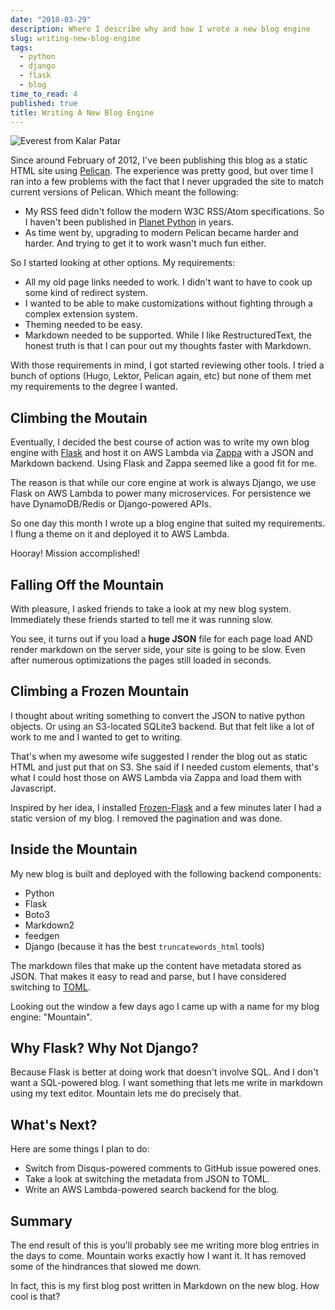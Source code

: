 ```yaml
---
date: "2018-03-29"
description: Where I describe why and how I wrote a new blog engine
slug: writing-new-blog-engine
tags:
  - python
  - django
  - flask
  - blog
time_to_read: 4
published: true
title: Writing A New Blog Engine
---
```


![Everest from Kalar Patar](/images/EverestfromKalarPatarcrop.JPG)

Since around February of 2012, I've been publishing this blog as a static HTML site using [Pelican](https://blog.getpelican.com/). The experience was pretty good, but over time I ran into a few problems with the fact that I never upgraded the site to match current versions of Pelican. Which meant the following:

- My RSS feed didn't follow the modern W3C RSS/Atom specifications. So I haven't been published in [Planet Python](https://https://planetpython.org/) in years.
- As time went by, upgrading to modern Pelican became harder and harder. And trying to get it to work wasn't much fun either.

So I started looking at other options. My requirements:

- All my old page links needed to work. I didn't want to have to cook up some kind of redirect system.
- I wanted to be able to make customizations without fighting through a complex extension system.
- Theming needed to be easy.
- Markdown needed to be supported. While I like RestructuredText, the honest truth is that I can pour out my thoughts faster with Markdown.

With those requirements in mind, I got started reviewing other tools. I tried a bunch of options (Hugo, Lektor, Pelican again, etc) but none of them met my requirements to the degree I wanted.

## Climbing the Moutain

Eventually, I decided the best course of action was to write my own blog engine with [Flask](https://palletsprojects.com/p/flask/) and host it on AWS Lambda via [Zappa](https://github.com/miserlou/zappa) with a JSON and Markdown backend. Using Flask and Zappa seemed like a good fit for me.

The reason is that while our core engine at work is always Django, we use Flask on AWS Lambda to power many microservices. For persistence we have DynamoDB/Redis or Django-powered APIs.

So one day this month I wrote up a blog engine that suited my requirements. I flung a theme on it and deployed it to AWS Lambda.

Hooray! Mission accomplished!

## Falling Off the Mountain

With pleasure, I asked friends to take a look at my new blog system. Immediately these friends started to tell me it was running slow.

You see, it turns out if you load a **huge JSON** file for each page load AND render markdown on the server side, your site is going to be slow. Even after numerous optimizations the pages still loaded in seconds.

## Climbing a Frozen Mountain

I thought about writing something to convert the JSON to native python objects. Or using an S3-located SQLite3 backend. But that felt like a lot of work to me and I wanted to get to writing.

That's when my awesome wife suggested I render the blog out as static HTML and just put that on S3. She said if I needed custom elements, that's what I could host those on AWS Lambda via Zappa and load them with Javascript.

Inspired by her idea, I installed [Frozen-Flask](https://pythonhosted.org/Frozen-Flask/) and a few minutes later I had a static version of my blog. I removed the pagination and was done.

## Inside the Mountain

My new blog is built and deployed with the following backend components:

- Python
- Flask
- Boto3
- Markdown2
- feedgen
- Django (because it has the best `truncatewords_html` tools)

The markdown files that make up the content have metadata stored as JSON. That makes it easy to read and parse, but I have considered switching to [TOML](https://en.m.wikipedia.org/wiki/TOML).

Looking out the window a few days ago I came up with a name for my blog engine: "Mountain".

## Why Flask? Why Not Django?

Because Flask is better at doing work that doesn't involve SQL. And I don't want a SQL-powered blog. I want something that lets me write in markdown using my text editor. Mountain lets me do precisely that.

## What's Next?

Here are some things I plan to do:

- Switch from Disqus-powered comments to GitHub issue powered ones.
- Take a look at switching the metadata from JSON to TOML.
- Write an AWS Lambda-powered search backend for the blog.

## Summary

The end result of this is you'll probably see me writing more blog entries in the days to come. Mountain works exactly how I want it. It has removed some of the hindrances that slowed me down.

In fact, this is my first blog post written in Markdown on the new blog. How cool is that?
